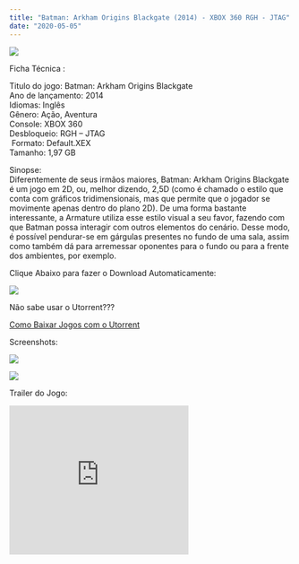 ```yaml
---
title: "Batman: Arkham Origins Blackgate (2014) - XBOX 360 RGH - JTAG"
date: "2020-05-05"
---
```


[![](https://1.bp.blogspot.com/-RwERMDQ8dd0/XrGrDf2-NSI/AAAAAAAAGLY/Yzgy8CGqpowVf9Dgh316x3sH_DlpT5fSwCLcBGAsYHQ/s320/Batman-Arkham-Origins-Blackgate-3-219x300.jpg)](https://1.bp.blogspot.com/-RwERMDQ8dd0/XrGrDf2-NSI/AAAAAAAAGLY/Yzgy8CGqpowVf9Dgh316x3sH_DlpT5fSwCLcBGAsYHQ/s1600/Batman-Arkham-Origins-Blackgate-3-219x300.jpg)

Ficha Técnica :

Titulo do jogo: Batman: Arkham Origins Blackgate  
Ano de lançamento: 2014  
Idiomas: Inglês  
Gênero: Ação, Aventura  
Console: XBOX 360  
Desbloqueio: RGH – JTAG  
 Formato: Default.XEX  
Tamanho: 1,97 GB

Sinopse:  
Diferentemente de seus irmãos maiores, Batman: Arkham Origins Blackgate é um jogo em 2D, ou, melhor dizendo, 2,5D (como é chamado o estilo que conta com gráficos tridimensionais, mas que permite que o jogador se movimente apenas dentro do plano 2D). De uma forma bastante interessante, a Armature utiliza esse estilo visual a seu favor, fazendo com que Batman possa interagir com outros elementos do cenário. Desse modo, é possível pendurar-se em gárgulas presentes no fundo de uma sala, assim como também dá para arremessar oponentes para o fundo ou para a frente dos ambientes, por exemplo.

Clique Abaixo para fazer o Download Automaticamente:

[![](https://1.bp.blogspot.com/-ZiyKr4TPKHg/XqoHsQG1YpI/AAAAAAAAFU0/2TSF5tAU16YCRCDeI6UL7VZxWtpmWQ_cQCPcBGAYYCw/s1600/MAGNET-LINK-300x77.png)](https://zee.gl/vmVzvCV)

Não sabe usar o Utorrent???

[Como Baixar Jogos com o Utorrent](https://ultragames-torrents.blogspot.com/2020/04/como-baixar-jogos-com-o-utorrent.html)

Screenshots:

[![](https://1.bp.blogspot.com/-pcOY6bZlrFM/XrGsoaNXBpI/AAAAAAAAGLk/r_-o73Yr_zouXzIXD4WNk-B1VsCimsJkACLcBGAsYHQ/s320/Batman{6caa0e5ef0219ce007afa4c746f50f86dd31afbe5a3c480f6348caee85338f74}2BArkham{6caa0e5ef0219ce007afa4c746f50f86dd31afbe5a3c480f6348caee85338f74}2BOrigins{6caa0e5ef0219ce007afa4c746f50f86dd31afbe5a3c480f6348caee85338f74}2BBlackgate{6caa0e5ef0219ce007afa4c746f50f86dd31afbe5a3c480f6348caee85338f74}2B{6caa0e5ef0219ce007afa4c746f50f86dd31afbe5a3c480f6348caee85338f74}2BGame{6caa0e5ef0219ce007afa4c746f50f86dd31afbe5a3c480f6348caee85338f74}2BBlast{6caa0e5ef0219ce007afa4c746f50f86dd31afbe5a3c480f6348caee85338f74}2BVita{6caa0e5ef0219ce007afa4c746f50f86dd31afbe5a3c480f6348caee85338f74}2B3DS.jpg)](https://1.bp.blogspot.com/-pcOY6bZlrFM/XrGsoaNXBpI/AAAAAAAAGLk/r_-o73Yr_zouXzIXD4WNk-B1VsCimsJkACLcBGAsYHQ/s1600/Batman{6caa0e5ef0219ce007afa4c746f50f86dd31afbe5a3c480f6348caee85338f74}2BArkham{6caa0e5ef0219ce007afa4c746f50f86dd31afbe5a3c480f6348caee85338f74}2BOrigins{6caa0e5ef0219ce007afa4c746f50f86dd31afbe5a3c480f6348caee85338f74}2BBlackgate{6caa0e5ef0219ce007afa4c746f50f86dd31afbe5a3c480f6348caee85338f74}2B{6caa0e5ef0219ce007afa4c746f50f86dd31afbe5a3c480f6348caee85338f74}2BGame{6caa0e5ef0219ce007afa4c746f50f86dd31afbe5a3c480f6348caee85338f74}2BBlast{6caa0e5ef0219ce007afa4c746f50f86dd31afbe5a3c480f6348caee85338f74}2BVita{6caa0e5ef0219ce007afa4c746f50f86dd31afbe5a3c480f6348caee85338f74}2B3DS.jpg)

[![](https://1.bp.blogspot.com/-B-lyFF9ULNY/XrGsqZKWxNI/AAAAAAAAGLo/xsP0jhPaaLo0Ui9g8KYzM1a97dYUBsd9gCLcBGAsYHQ/s320/batman-arkham-origins-blackgate-deluxe-edition-pc-jogo-D_NQ_NP_732008-MLB27071392030_032018-F.jpg)](https://1.bp.blogspot.com/-B-lyFF9ULNY/XrGsqZKWxNI/AAAAAAAAGLo/xsP0jhPaaLo0Ui9g8KYzM1a97dYUBsd9gCLcBGAsYHQ/s1600/batman-arkham-origins-blackgate-deluxe-edition-pc-jogo-D_NQ_NP_732008-MLB27071392030_032018-F.jpg)

Trailer do Jogo:

<iframe width="320" height="266" class="YOUTUBE-iframe-video" data-thumbnail-src="https://i.ytimg.com/vi/wZzXmQt3az8/0.jpg" src="https://www.youtube.com/embed/wZzXmQt3az8?feature=player_embedded" frameborder="0" allowfullscreen></iframe>
